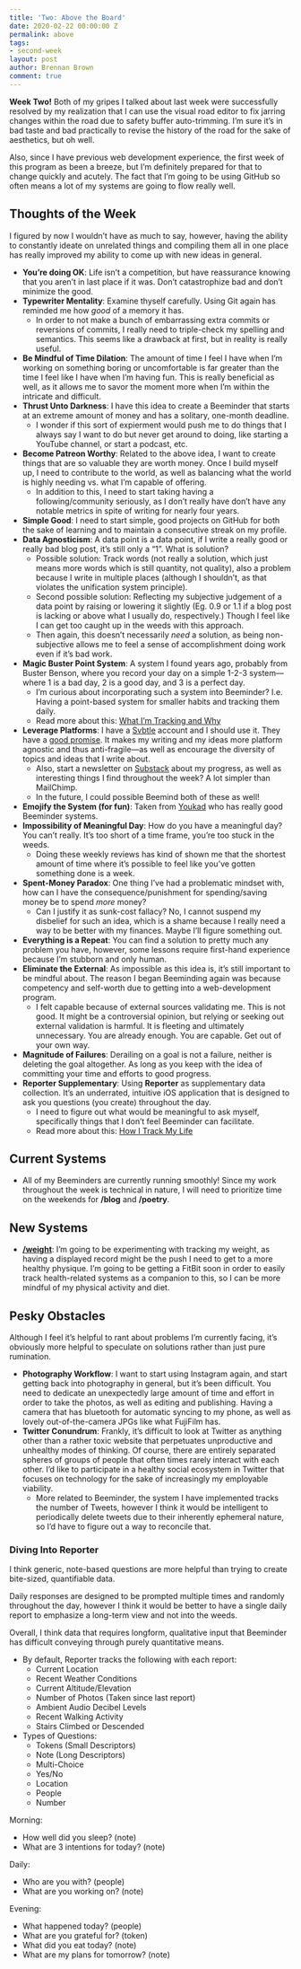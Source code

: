 ```yaml
---
title: 'Two: Above the Board'
date: 2020-02-22 00:00:00 Z
permalink: above
tags:
- second-week
layout: post
author: Brennan Brown
comment: true
---
```


**Week Two!** Both of my gripes I talked about last week were successfully resolved by my realization that I can use the visual road editor to fix jarring changes within the road due to safety buffer auto-trimming. I’m sure it’s in bad taste and bad practically to revise the history of the road for the sake of aesthetics, but oh well.
 
Also, since I have previous web development experience, the first week of this program as been a breeze, but I’m definitely prepared for that to change quickly and acutely. The fact that I’m going to be using GitHub so often means a lot of my systems are going to flow really well.
 
 
## Thoughts of the Week

I figured by now I wouldn’t have as much to say, however, having the ability to constantly ideate on unrelated things and compiling them all in one place has really improved my ability to come up with new ideas in general.
 
* **You’re doing OK**: Life isn’t a competition, but have reassurance knowing that you aren’t in last place if it was. Don’t catastrophize bad and don’t minimize the good.     
* **Typewriter Mentality**: Examine thyself carefully. Using Git again has reminded me how *good* of a memory it has. 
	- In order to not make a bunch of embarrassing extra commits or reversions of commits, I really need to triple-check my spelling and semantics. This seems like a drawback at first, but in reality is really useful.  
* **Be Mindful of Time Dilation**: The amount of time I feel I have when I’m working on something boring or uncomfortable is far greater than the time I feel like I have when I’m having fun. This is really beneficial as well, as it allows me to savor the moment more when I’m within the intricate and difficult.
* **Thrust Unto Darkness**: I have this idea to create a Beeminder that starts at an extreme amount of money and has a solitary, one-month deadline. 
	- I wonder if this sort of expierment would push me to do things that I always say I want to do but never get around to doing, like starting a YouTube channel, or start a podcast, etc.
* **Become Patreon Worthy**: Related to the above idea, I want to create things that are so valuable they are worth money. Once I build myself up, I need to contribute to the world, as well as balancing what the world is highly needing vs. what I’m capable of offering.
	- In addition to this, I need to start taking having a following/community seriously, as I don’t really have don’t have any notable metrics in spite of writing for nearly four years.
* **Simple Good**: I need to start simple, good projects on GitHub for both the sake of learning and to maintain a consecutive streak on my profile.
* **Data Agnosticism**: A data point is a data point, if I write a really good or really bad blog post, it’s still only a “1”. What is solution?
    - Possible solution: Track words (not really a solution, which just means more words which is still quantity, not quality), also a problem because I write in multiple places (although I shouldn’t, as that violates the unification system principle).
    - Second possible solution: Reflecting my subjective judgement of a data point by raising or lowering it slightly (Eg. 0.9 or 1.1 if a blog post is lacking or above what I usually do, respectively.) Though I feel like I can get too caught up in the weeds with this approach.
    - Then again, this doesn’t necessarily *need* a solution, as being non-subjective allows me to feel a sense of accomplishment doing work even if it’s bad work.
* **Magic Buster Point System**: A system I found years ago, probably from Buster Benson, where you record your day on a simple 1-2-3 system—where 1 is a bad day, 2 is a good day, and 3 is a perfect day. 
	- I’m curious about incorporating such a system into Beeminder? I.e. Having a point-based system for smaller habits and tracking them daily.
	- Read more about this: [What I’m Tracking and Why](https://busterbenson.com/blog/2012/11-04-what-im-tracking-now-and-why/)
* **Leverage Platforms**: I have a [Svbtle](https://bren.svbtle.com/) account and I should use it. They have a [good promise](https://svbtle.com/promise). It makes my writing and my ideas more platform agnostic and thus anti-fragile—as well as encourage the diversity of topics and ideas that I write about.
    - Also, start a newsletter on [Substack](https://brennan.substack.com/) about my progress, as well as interesting things I find throughout the week? A lot simpler than MailChimp.
    - In the future, I could possible Beemind both of these as well!
* **Emojify the System (for fun)**: Taken from [Youkad](https://www.beeminder.com/youkad) who has really good Beeminder systems.
* **Impossibility of Meaningful Day**: How do you have a meaningful day? You can’t really. It’s too short of a time frame, you’re too stuck in the weeds. 
	- Doing these weekly reviews has kind of shown me that the shortest amount of time where it’s possible to feel like you’ve gotten something done is a week.
* **Spent-Money Paradox**: One thing I’ve had a problematic mindset with, how can I have the consequence/punishment for spending/saving money be to spend *more* money? 
	- Can I justify it as sunk-cost fallacy? No, I cannot suspend my disbelief for such an idea, which is a shame because I really need a way to be better with my finances. Maybe I’ll figure something out.
* **Everything is a Repeat**: You can find a solution to pretty much any problem you have, however, some lessons require first-hand experience because I’m stubborn and only human.
* **Eliminate the External**: As impossible as this idea is, it’s still important to be mindful about. The reason I began Beeminding again was because competency and self-worth due to getting into a web-development program.
    - I felt capable because of external sources validating me. This is not good. It might be a controversial opinion, but relying or seeking out external validation is harmful. It is fleeting and ultimately unnecessary. You are already enough. You are capable. Get out of your own way.
* **Magnitude of Failures**: Derailing on a goal is not a failure, neither is deleting the goal altogether. As long as you keep with the idea of committing your time and efforts to good progress.
* **Reporter Supplementary**: Using **Reporter** as supplementary data collection. It’s an underrated, intuitive iOS application that is designed to ask you questions (you create) throughout the day. 
	- I need to figure out what would be meaningful to ask myself, specifically things that I don’t feel Beeminder can facilitate. 
	- Read more about this: [How I Track My Life](https://link.medium.com/fGOLUNtXe4)

## Current Systems

* All of my Beeminders are currently running smoothly! Since my work throughout the week is technical in nature, I will need to prioritize time on the weekends for **/blog** and **/poetry**.

## New Systems

* [**/weight**](https://beeminder.com/brennanbrown/weight): I’m going to be experimenting with tracking my weight, as having a displayed record might be the push I need to get to a more healthy physique. I’m going to be getting a FitBit soon in order to easily track health-related systems as a companion to this, so I can be more mindful of my physical activity and diet.
 
## Pesky Obstacles
 
Although I feel it’s helpful to rant about problems I’m currently facing, it’s obviously more helpful to speculate on solutions rather than just pure rumination. 
 
* **Photography Workflow**: I want to start using Instagram again, and start getting back into photography in general, but it’s been difficult. You need to dedicate an unexpectedly large amount of time and effort in order to take the photos, as well as editing and publishing. Having a camera that has bluetooth for automatic syncing to my phone, as well as lovely out-of-the-camera JPGs like what FujiFilm has.
* **Twitter Conundrum**: Frankly, it’s difficult to look at Twitter as anything other than a rather toxic website that perpetuates unproductive and unhealthy modes of thinking. Of course, there are entirely separated spheres of groups of people that often times rarely interact with each other. I’d like to participate in a healthy social ecosystem in Twitter that focuses on technology for the sake of increasingly my employable viability.
	* More related to Beeminder, the system I have implemented tracks the number of Tweets, however I think it would be intelligent to periodically delete tweets due to their inherently ephemeral nature, so I’d have to figure out a way to reconcile that. 
 
 
 
### Diving Into Reporter

I think generic, note-based questions are more helpful than trying to create bite-sized, quantifiable data. 

Daily responses are designed to be prompted multiple times and randomly throughout the day, however I think it would be better to have a single daily report to emphasize a long-term view and not into the weeds.

Overall, I think data that requires longform, qualitative input that Beeminder has difficult conveying through purely quantitative means.

* By default, Reporter tracks the following with each report:
	- Current Location
	- Recent Weather Conditions
	- Current Altitude/Elevation
	- Number of Photos (Taken since last report)
	- Ambient Audio Decibel Levels
	- Recent Walking Activity
	- Stairs Climbed or Descended
* Types of Questions:
	- Tokens (Small Descriptors)
	- Note (Long Descriptors)
	- Multi-Choice
	- Yes/No
	- Location
	- People
	- Number

Morning:
 
* How well did you sleep? (note)
* What are 3 intentions for today? (note)

Daily:

* Who are you with? (people)
* What are you working on? (note)

Evening:

* What happened today? (people)
* What are you grateful for? (token)
* What did you eat today? (note)
* What are my plans for tomorrow? (note)
